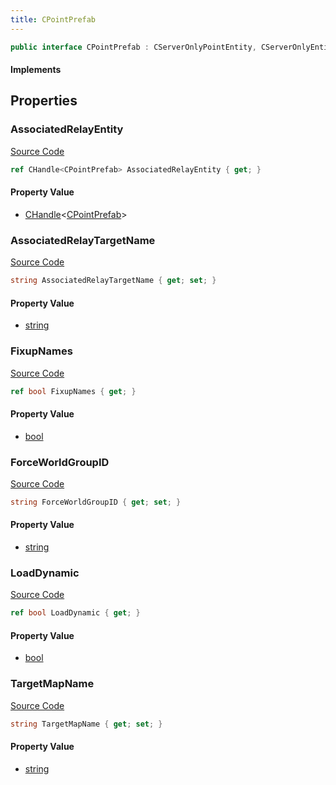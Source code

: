 ```yaml
---
title: CPointPrefab
---
```


```csharp
public interface CPointPrefab : CServerOnlyPointEntity, CServerOnlyEntity, CBaseEntity, CEntityInstance, ISchemaClass<CEntityInstance>, ISchemaClass<CBaseEntity>, ISchemaClass<CServerOnlyEntity>, ISchemaClass<CServerOnlyPointEntity>, ISchemaClass<CPointPrefab>, ISchemaField, ISchemaClass, INativeHandle
```

#### Implements

## Properties

### AssociatedRelayEntity

[Source Code](https://github.com/swiftly-solution/swiftlys2/blob/beta/managed/src/SwiftlyS2.Generated/Schemas/Interfaces/CPointPrefab.cs#L26)

```csharp
ref CHandle<CPointPrefab> AssociatedRelayEntity { get; }
```

#### Property Value

- [CHandle](/docs/api/shared/natives/chandle-1)<[CPointPrefab](/docs/api/shared/schemadefinitions/cpointprefab)>

### AssociatedRelayTargetName

[Source Code](https://github.com/swiftly-solution/swiftlys2/blob/beta/managed/src/SwiftlyS2.Generated/Schemas/Interfaces/CPointPrefab.cs#L20)

```csharp
string AssociatedRelayTargetName { get; set; }
```

#### Property Value

- [string](https://learn.microsoft.com/dotnet/api/system.string)

### FixupNames

[Source Code](https://github.com/swiftly-solution/swiftlys2/blob/beta/managed/src/SwiftlyS2.Generated/Schemas/Interfaces/CPointPrefab.cs#L22)

```csharp
ref bool FixupNames { get; }
```

#### Property Value

- [bool](https://learn.microsoft.com/dotnet/api/system.boolean)

### ForceWorldGroupID

[Source Code](https://github.com/swiftly-solution/swiftlys2/blob/beta/managed/src/SwiftlyS2.Generated/Schemas/Interfaces/CPointPrefab.cs#L18)

```csharp
string ForceWorldGroupID { get; set; }
```

#### Property Value

- [string](https://learn.microsoft.com/dotnet/api/system.string)

### LoadDynamic

[Source Code](https://github.com/swiftly-solution/swiftlys2/blob/beta/managed/src/SwiftlyS2.Generated/Schemas/Interfaces/CPointPrefab.cs#L24)

```csharp
ref bool LoadDynamic { get; }
```

#### Property Value

- [bool](https://learn.microsoft.com/dotnet/api/system.boolean)

### TargetMapName

[Source Code](https://github.com/swiftly-solution/swiftlys2/blob/beta/managed/src/SwiftlyS2.Generated/Schemas/Interfaces/CPointPrefab.cs#L16)

```csharp
string TargetMapName { get; set; }
```

#### Property Value

- [string](https://learn.microsoft.com/dotnet/api/system.string)

